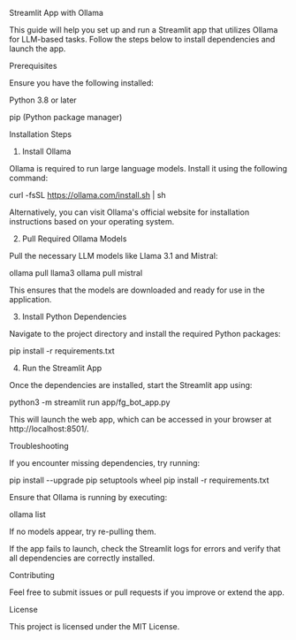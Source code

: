 Streamlit App with Ollama

This guide will help you set up and run a Streamlit app that utilizes Ollama for LLM-based tasks. Follow the steps below to install dependencies and launch the app.

Prerequisites

Ensure you have the following installed:

Python 3.8 or later

pip (Python package manager)

Installation Steps

1. Install Ollama

Ollama is required to run large language models. Install it using the following command:

curl -fsSL https://ollama.com/install.sh | sh

Alternatively, you can visit Ollama's official website for installation instructions based on your operating system.

2. Pull Required Ollama Models

Pull the necessary LLM models like Llama 3.1 and Mistral:

ollama pull llama3
ollama pull mistral

This ensures that the models are downloaded and ready for use in the application.

3. Install Python Dependencies

Navigate to the project directory and install the required Python packages:

pip install -r requirements.txt

4. Run the Streamlit App

Once the dependencies are installed, start the Streamlit app using:

python3 -m streamlit run app/fg_bot_app.py

This will launch the web app, which can be accessed in your browser at http://localhost:8501/.

Troubleshooting

If you encounter missing dependencies, try running:

pip install --upgrade pip setuptools wheel
pip install -r requirements.txt

Ensure that Ollama is running by executing:

ollama list

If no models appear, try re-pulling them.

If the app fails to launch, check the Streamlit logs for errors and verify that all dependencies are correctly installed.

Contributing

Feel free to submit issues or pull requests if you improve or extend the app.

License

This project is licensed under the MIT License.

